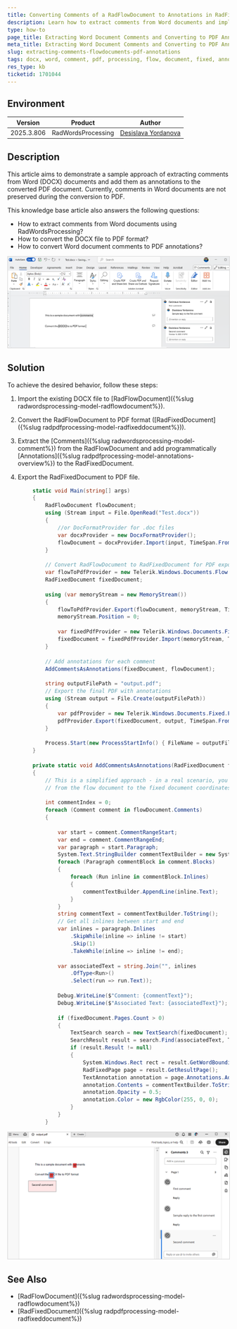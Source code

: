 ```yaml
---
title: Converting Comments of a RadFlowDocument to Annotations in RadFixedDocument 
description: Learn how to extract comments from Word documents and implement annotations in PDF using Telerik Document Processing libraries.
type: how-to
page_title: Extracting Word Document Comments and Converting to PDF Annotations
meta_title: Extracting Word Document Comments and Converting to PDF Annotations
slug: extracting-comments-flowdocuments-pdf-annotations
tags: docx, word, comment, pdf, processing, flow, document, fixed, annotations
res_type: kb
ticketid: 1701044
---
```


<style>
img[alt$="><"] {
  border: 1px solid lightgrey;
}
</style>

## Environment

| Version | Product | Author | 
| ---- | ---- | ---- | 
| 2025.3.806| RadWordsProcessing |[Desislava Yordanova](https://www.telerik.com/blogs/author/desislava-yordanova)| 

## Description

This article aims to demonstrate a sample approach of extracting comments from Word (DOCX) documents and add them as annotations to the converted PDF document. Currently, comments in Word documents are not preserved during the conversion to PDF.  

This knowledge base article also answers the following questions:
- How to extract comments from Word documents using RadWordsProcessing?
- How to convert the DOCX file to PDF format?
- How to convert Word document comments to PDF annotations?

![Word Document with Comments ><](images/docx-with-comments.png)   

## Solution

To achieve the desired behavior, follow these steps:

1. Import the existing DOCX file to [RadFlowDocument]({%slug radwordsprocessing-model-radflowdocument%}).

1. Convert the RadFlowDocument to PDF format ([RadFixedDocument]({%slug radpdfprocessing-model-radfixeddocument%})).

1. Extract the [Comments]({%slug radwordsprocessing-model-comment%}) from the RadFlowDocument and add programmatically [Annotations]({%slug radpdfprocessing-model-annotations-overview%}) to the RadFixedDocument.

1. Export the RadFixedDocument to PDF file.

```csharp
        static void Main(string[] args)
        {
            RadFlowDocument flowDocument;
            using (Stream input = File.OpenRead("Test.docx"))
            {
                //or DocFormatProvider for .doc files
                var docxProvider = new DocxFormatProvider();
                flowDocument = docxProvider.Import(input, TimeSpan.FromSeconds(10));
            }

            // Convert RadFlowDocument to RadFixedDocument for PDF export
            var flowToPdfProvider = new Telerik.Windows.Documents.Flow.FormatProviders.Pdf.PdfFormatProvider();
            RadFixedDocument fixedDocument;

            using (var memoryStream = new MemoryStream())
            {
                flowToPdfProvider.Export(flowDocument, memoryStream, TimeSpan.FromSeconds(10));
                memoryStream.Position = 0;

                var fixedPdfProvider = new Telerik.Windows.Documents.Fixed.FormatProviders.Pdf.PdfFormatProvider();
                fixedDocument = fixedPdfProvider.Import(memoryStream, TimeSpan.FromSeconds(10));
            }

            // Add annotations for each comment
            AddCommentsAsAnnotations(fixedDocument, flowDocument);

            string outputFilePath = "output.pdf";
            // Export the final PDF with annotations
            using (Stream output = File.Create(outputFilePath))
            {
                var pdfProvider = new Telerik.Windows.Documents.Fixed.FormatProviders.Pdf.PdfFormatProvider();
                pdfProvider.Export(fixedDocument, output, TimeSpan.FromSeconds(10));
            }

            Process.Start(new ProcessStartInfo() { FileName = outputFilePath, UseShellExecute = true });
        }

        private static void AddCommentsAsAnnotations(RadFixedDocument fixedDocument, RadFlowDocument flowDocument)
        {
            // This is a simplified approach - in a real scenario, you'd need to map comment positions
            // from the flow document to the fixed document coordinates

            int commentIndex = 0;
            foreach (Comment comment in flowDocument.Comments)
            {

                var start = comment.CommentRangeStart;
                var end = comment.CommentRangeEnd;
                var paragraph = start.Paragraph;
                System.Text.StringBuilder commentTextBuilder = new System.Text.StringBuilder();
                foreach (Paragraph commentBlock in comment.Blocks)
                {
                    foreach (Run inline in commentBlock.Inlines)
                    {
                        commentTextBuilder.AppendLine(inline.Text);
                    }
                }
                string commentText = commentTextBuilder.ToString();
                // Get all inlines between start and end
                var inlines = paragraph.Inlines
                    .SkipWhile(inline => inline != start)
                    .Skip(1)
                    .TakeWhile(inline => inline != end);

                var associatedText = string.Join("", inlines
                    .OfType<Run>()
                    .Select(run => run.Text));

                Debug.WriteLine($"Comment: {commentText}");
                Debug.WriteLine($"Associated Text: {associatedText}");

                if (fixedDocument.Pages.Count > 0)
                {
                    TextSearch search = new TextSearch(fixedDocument);
                    SearchResult result = search.Find(associatedText, TextSearchOptions.Default);
                    if (result.Result != null)
                    {
                        System.Windows.Rect rect = result.GetWordBoundingRect();
                        RadFixedPage page = result.GetResultPage();
                        TextAnnotation annotation = page.Annotations.AddText(rect);
                        annotation.Contents = commentTextBuilder.ToString();
                        annotation.Opacity = 0.5;
                        annotation.Color = new RgbColor(255, 0, 0);  
                    }
                }
            }

```

![PDF Document with Annotations ><](images/pdf-with-annotations.png)    

## See Also

- [RadFlowDocument]({%slug radwordsprocessing-model-radflowdocument%})
- [RadFixedDocument]({%slug radpdfprocessing-model-radfixeddocument%})
 
